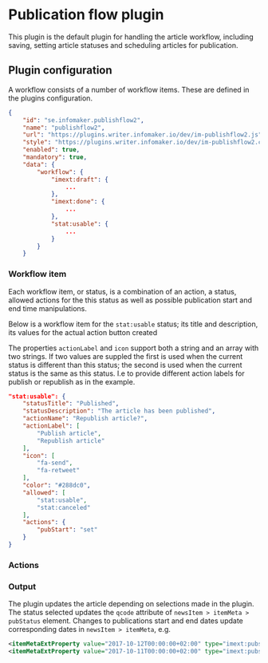 # Publication flow plugin
This plugin is the default plugin for handling the article workflow, including saving, setting article statuses and scheduling articles for publication.

## Plugin configuration
A workflow consists of a number of workflow items. These are defined in the plugins configuration.

```json
{
    "id": "se.infomaker.publishflow2",
    "name": "publishflow2",
    "url": "https://plugins.writer.infomaker.io/dev/im-publishflow2.js",
    "style": "https://plugins.writer.infomaker.io/dev/im-publishflow2.css",
    "enabled": true,
    "mandatory": true,
    "data": {
        "workflow": {
            "imext:draft": {
                ...
            },
            "imext:done": {
                ...
            },
            "stat:usable": {
                ...
            }
        }
    }
```

### Workflow item
 Each workflow item, or status, is a combination of an action, a status, allowed actions for the this status as well as possible publication start and end time manipulations.

Below is a workflow item for the `stat:usable` status; its title and description, its values for the actual action button created

The properties `actionLabel` and `icon` support both a string and an array with two strings. If two values are suppled the first is used when the current status is different than this status; the second is used when the current status is the same as this status. I.e to provide different action labels for publish or republish as in the example.

```json
"stat:usable": {
    "statusTitle": "Published",
    "statusDescription": "The article has been published",
    "actionName": "Republish article?",
    "actionLabel": [
        "Publish article",
        "Republish article"
    ],
    "icon": [
        "fa-send",
        "fa-retweet"
    ],
    "color": "#288dc0",
    "allowed": [
        "stat:usable",
        "stat:canceled"
    ],
    "actions": {
        "pubStart": "set"
    }
}
```

### Actions

### Output
The plugin updates the article depending on selections made in the plugin. The status selected updates the
`qcode` attribute of `newsItem > itemMeta > pubStatus` element. Changes to publications start and end dates
update corresponding dates in `newsItem > itemMeta`, e.g.

```xml
<itemMetaExtProperty value="2017-10-12T00:00:00+02:00" type="imext:pubstart"/>
<itemMetaExtProperty value="2017-10-11T00:00:00+02:00" type="imext:pubstop"/>
```

